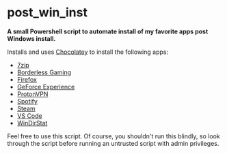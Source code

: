 # post_win_inst

**A small Powershell script to automate install of my favorite apps post Windows install.**

Installs and uses [Chocolatey](https://chocolatey.org/) to install the following apps:
- [7zip](https://www.7-zip.org/)
- [Borderless Gaming](https://github.com/Codeusa/Borderless-Gaming/)
- [Firefox](https://www.mozilla.org/en-US/firefox/features/)
- [GeForce Experience](https://www.nvidia.com/en-us/geforce/geforce-experience/)
- [ProtonVPN](https://protonvpn.com/)
- [Spotify](https://www.spotify.com/)
- [Steam](https://store.steampowered.com/about/)
- [VS Code](https://code.visualstudio.com/)
- [WinDirStat](https://windirstat.net/)

Feel free to use this script.
Of course, you shouldn't run this blindly, so look through the script before running an untrusted script with admin privileges.
